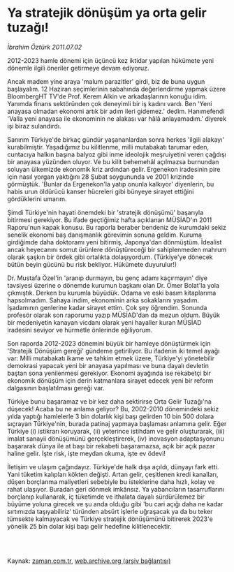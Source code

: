 # Ya stratejik dönüşüm ya orta gelir tuzağı!

*İbrahim Öztürk 2011.07.02*

<td class="columnist-detail">
<p>2012-2023 hamle dönemi için üçüncü kez iktidar yapılan hükümete yeni dönemle ilgili öneriler getirmeye devam ediyoruz.</p>
<p>
<div id="haberMetinDiv">
<p>Ancak madem yine araya 'malum parazitler' girdi, biz de buna uygun başlayalım. 12 Haziran seçimlerinin sabahında değerlendirme yapmak üzere BloombergHT TV'de Prof. Kerem Alkin ve arkadaşlarının konuğu idim. Yanımda finans sektöründen çok deneyimli bir iş kadını vardı. Ben 'Yeni anayasa olmadan ekonomi artık bir adım ileri gidemez.' dedim. Hanımefendi 'Valla yeni anayasa ile ekonominin ne alakası var hâlâ anlayamadım.' diyerek işi biraz sulandırdı.
<p> Sanırım Türkiye'de birkaç gündür yaşananlardan sonra herkes 'ilgili alakayı' kurabilmiştir. Yaşadığımız bu kilitlenme, milli mutabakatı tarumar eden, cuntacıya halkın başına balyoz gibi inme ideolojik meşruiyetini veren çağdışı bir anayasa yüzünden oluyor. Ve bu kilit behemehâl açılmazsa burnundan soluyan ülkemizde ekonomik kriz ardından gelir. Ergenekon iradesinin pire için nasıl yorgan yaktığını 28 Şubat soygununda ve 2001 krizinde görmüştük. 'Bunlar da Ergenekon'la yatıp onunla kalkıyor' diyenlerin, bu habis urun öldürücü kanser hücreleri gibi bünyeye sirayet ettiğini gördüklerini umarım.
<p> Şimdi Türkiye'nin hayati önemdeki bir 'stratejik dönüşümü' başarıyla bitirmesi gerekiyor. Bu ifade geçtiğimiz hafta açıklanan MÜSİAD'ın 2011 Raporu'nun kapak konusu. Bu raporla beraber bendeniz de kurumdaki sekiz senelik ekonomi baş danışmanlık görevimin sonuna geldim. Kuruma girdiğimde daha doktoramı yeni bitirmiş, Japonya'dan dönmüştüm. İdealist ancak heyecanını somut ürünlere dönüştüreceği bir sahiplenmeden mahrum olarak şaşkın bir ördek gibi ortalıkta dolaşıyordum. (Türkiye'ye dönecek bütün beyin gücünü bu risk bekliyor. Hükümete duyurulur!)
<p> Dr. Mustafa Özel'in 'aranıp durmayın, bu genç adamı kaçırmayın' diye tavsiyesi üzerine o dönemde kurumun başkanı olan Dr. Ömer Bolat'la yola çıkmıştık. Derken bu kurumla büyüdük. Odama ve eski basım kitaplarıma hapsolmadım. Sahaya indim, ekonominin arka sokaklarını yaşadım. İşadamının genlerine kadar sirayet ettim. Çok şey öğrendim. Sonunda profesör olarak son raporumu yazıp MÜSİAD'dan da mezun oldum. Büyük bir medeniyetin kanayan vicdanı olarak yeni hayaller kuran MÜSİAD iradesini seviyor ve hürmetle önlerinde eğiliyorum.
<p> Son raporda 2012-2023 dönemini büyük bir hamleye dönüştürmek için 'Stratejik Dönüşüm gereği' gündeme getiriliyor. Bu ifadenin iki temel ayağı var: Milli mutabakatı ikame ve tahkim etmek üzere, Türkiye'yi yönetebilir demokrasi yapacak yeni bir anayasa yapılması ve buna dayalı devletin baştan sona yenilenmesi gerekiyor. Ekonomi ayağında ise rekabetçi bir ekonomik dönüşüm için derin katmanlara sirayet edecek yeni bir reform dalgasının başlatılması gereği var.
<p> Türkiye bunu başaramaz ve bir kez daha sektirirse Orta Gelir Tuzağı'na düşecek! Acaba bu ne anlama geliyor? Bu, 2002-2010 dönemindeki sekiz yılda yaptığı hamlelerle 3 bin dolarlık kişi başı gelirden 10 bin 500 dolara sıçrayan Türkiye'nin, burada patinaj yapmaya başlaması anlamına gelir. Eğer Türkiye (i) istikrarı koruyarak, (ii) yeterince istihdam ve gelir oluşturarak, (iii) imalat sanayii dönüşümünü gerçekleştirerek, (iv) inovasyon adaptasyonunu başararak dünya ile at başı bir rekabeti başaramazsa, açık bir açık pazar haline gelir. İşte risk, işte meydan okuma, işte ev ödevi! 
<p> İletişim ve ulaşım çağındayız. Türkiye'de halk dışa açıldı, dünyayı fark etti. Yani tüketim kalıpları kökten değişti. Artan gelir, çeşitlenen kredi kanalları, düşen borçlanma maliyetleri sebebiyle bu isteklerine daha hızlı, kolay ve rahat ulaşıyor. Buradan geri dönmek imkânsız. Ya yabancıların tasarruflarını borçlanıp kullanarak, iç tüketimde ve ithalata dayalı sürdürülemez bir büyüme yoluna girecek ve şu anda olduğu gibi 'bu cari açığı daha ne kadar sırtımızda taşıyabiliriz' türünden absürt işlerle uğraşacak ya da bu teker tümsekte kalmayacak ve Türkiye stratejik dönüşümünü bitirerek 2023'e yönelik 25 bin dolar kişi başı gelir hedefine kilitlenecektir. </p></p></p></p></p></p></p></div>
</p>


<p><br>
		 </br></p></td>

Kaynak: [zaman.com.tr](http://zaman.com.tr/yazar.do?yazino=1153534), [web.archive.org (arşiv bağlantısı)](http://web.archive.org/web/20110703064409/http://zaman.com.tr:80/yazar.do?yazino=1153534)

